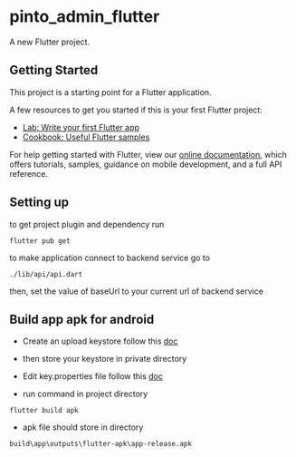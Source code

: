 # pinto_admin_flutter

A new Flutter project.

## Getting Started

This project is a starting point for a Flutter application.

A few resources to get you started if this is your first Flutter project:

- [Lab: Write your first Flutter app](https://flutter.dev/docs/get-started/codelab)
- [Cookbook: Useful Flutter samples](https://flutter.dev/docs/cookbook)

For help getting started with Flutter, view our
[online documentation](https://flutter.dev/docs), which offers tutorials,
samples, guidance on mobile development, and a full API reference.

## Setting up

to get project plugin and dependency run
```
flutter pub get
```
to make application connect to backend service go to
```
./lib/api/api.dart
```
then, set the value of baseUrl to your current url of backend service

## Build app apk for android
- Create an upload keystore follow this [doc](https://docs.flutter.dev/deployment/android#create-an-upload-keystore)

- then store your keystore in private directory

- Edit key.properties file follow this [doc](https://docs.flutter.dev/deployment/android#reference-the-keystore-from-the-app)

- run command in project directory
```
flutter build apk
```

- apk file should store in directory
```
build\app\outputs\flutter-apk\app-release.apk
```